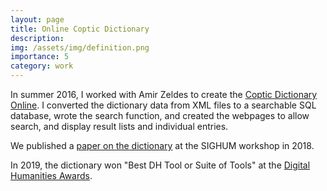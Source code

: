 ```yaml
---
layout: page
title: Online Coptic Dictionary
description:
img: /assets/img/definition.png
importance: 5
category: work
---
```


In summer 2016, I worked with Amir Zeldes to create the [Coptic Dictionary Online](https://corpling.uis.georgetown.edu/coptic-dictionary/). I converted the dictionary data from XML files to a searchable SQL database, wrote the search function, and created the webpages to allow search, and display result lists and individual entries. 

We published a [paper on the dictionary](https://www.aclweb.org/anthology/W18-4502/) at the SIGHUM workshop in 2018.

In 2019, the dictionary won "Best DH Tool or Suite of Tools" at the [Digital Humanities Awards](http://dhawards.org/dhawards2019/results/).
